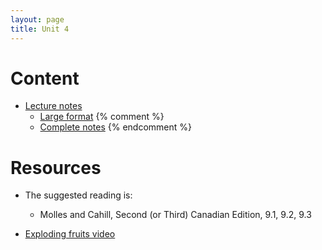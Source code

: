 ```yaml
---
layout: page
title: Unit 4
---
```


# Content

* [Lecture notes](/materials/life_history.handouts.pdf)
    * [Large format](/materials/life_history.large.pdf)
{% comment %} 
    * [Complete notes](materials/life_history.complete.pdf)
{% endcomment %} 

# Resources

* The suggested reading is:
  * Molles and Cahill, Second (or Third) Canadian Edition, 9.1, 9.2, 9.3

* [Exploding fruits video](https://www.youtube.com/watch?v=NsIojj4PzAo)

